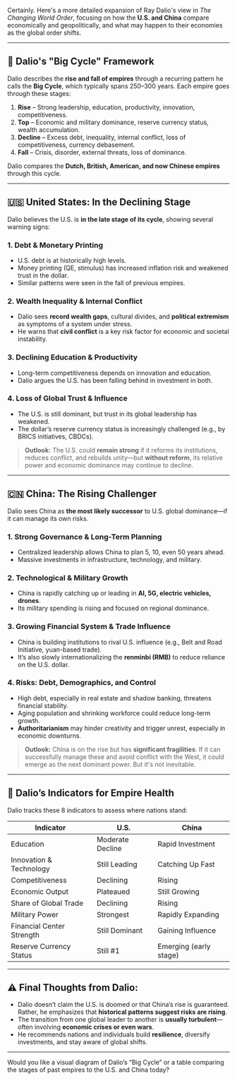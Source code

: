Certainly. Here's a more detailed expansion of Ray Dalio's view in *The Changing World Order*, focusing on how the **U.S. and China** compare economically and geopolitically, and what may happen to their economies as the global order shifts.

---

## 🔁 Dalio's "Big Cycle" Framework

Dalio describes the **rise and fall of empires** through a recurring pattern he calls the **Big Cycle**, which typically spans 250–300 years. Each empire goes through these stages:

1. **Rise** – Strong leadership, education, productivity, innovation, competitiveness.
2. **Top** – Economic and military dominance, reserve currency status, wealth accumulation.
3. **Decline** – Excess debt, inequality, internal conflict, loss of competitiveness, currency debasement.
4. **Fall** – Crisis, disorder, external threats, loss of dominance.

Dalio compares the **Dutch, British, American, and now Chinese empires** through this cycle.

---

## 🇺🇸 **United States: In the Declining Stage**

Dalio believes the U.S. is **in the late stage of its cycle**, showing several warning signs:

### 1. **Debt & Monetary Printing**

* U.S. debt is at historically high levels.
* Money printing (QE, stimulus) has increased inflation risk and weakened trust in the dollar.
* Similar patterns were seen in the fall of previous empires.

### 2. **Wealth Inequality & Internal Conflict**

* Dalio sees **record wealth gaps**, cultural divides, and **political extremism** as symptoms of a system under stress.
* He warns that **civil conflict** is a key risk factor for economic and societal instability.

### 3. **Declining Education & Productivity**

* Long-term competitiveness depends on innovation and education.
* Dalio argues the U.S. has been falling behind in investment in both.

### 4. **Loss of Global Trust & Influence**

* The U.S. is still dominant, but trust in its global leadership has weakened.
* The dollar’s reserve currency status is increasingly challenged (e.g., by BRICS initiatives, CBDCs).

> **Outlook:** The U.S. could **remain strong** if it reforms its institutions, reduces conflict, and rebuilds unity—but **without reform**, its relative power and economic dominance may continue to decline.

---

## 🇨🇳 **China: The Rising Challenger**

Dalio sees China as **the most likely successor** to U.S. global dominance—if it can manage its own risks.

### 1. **Strong Governance & Long-Term Planning**

* Centralized leadership allows China to plan 5, 10, even 50 years ahead.
* Massive investments in infrastructure, technology, and military.

### 2. **Technological & Military Growth**

* China is rapidly catching up or leading in **AI, 5G, electric vehicles, drones**.
* Its military spending is rising and focused on regional dominance.

### 3. **Growing Financial System & Trade Influence**

* China is building institutions to rival U.S. influence (e.g., Belt and Road Initiative, yuan-based trade).
* It’s also slowly internationalizing the **renminbi (RMB)** to reduce reliance on the U.S. dollar.

### 4. **Risks: Debt, Demographics, and Control**

* High debt, especially in real estate and shadow banking, threatens financial stability.
* Aging population and shrinking workforce could reduce long-term growth.
* **Authoritarianism** may hinder creativity and trigger unrest, especially in economic downturns.

> **Outlook:** China is on the rise but has **significant fragilities**. If it can successfully manage these and avoid conflict with the West, it could emerge as the next dominant power. But it's not inevitable.

---

## 🔮 Dalio’s Indicators for Empire Health

Dalio tracks these 8 indicators to assess where nations stand:

| Indicator                 | U.S.             | China                  |
| ------------------------- | ---------------- | ---------------------- |
| Education                 | Moderate Decline | Rapid Investment       |
| Innovation & Technology   | Still Leading    | Catching Up Fast       |
| Competitiveness           | Declining        | Rising                 |
| Economic Output           | Plateaued        | Still Growing          |
| Share of Global Trade     | Declining        | Rising                 |
| Military Power            | Strongest        | Rapidly Expanding      |
| Financial Center Strength | Still Dominant   | Gaining Influence      |
| Reserve Currency Status   | Still #1         | Emerging (early stage) |

---

## ⚠️ Final Thoughts from Dalio:

* Dalio doesn’t claim the U.S. is doomed or that China’s rise is guaranteed. Rather, he emphasizes that **historical patterns suggest risks are rising**.
* The transition from one global leader to another is **usually turbulent**—often involving **economic crises or even wars**.
* He recommends nations and individuals build **resilience**, diversify investments, and stay aware of global shifts.

---

Would you like a visual diagram of Dalio’s “Big Cycle” or a table comparing the stages of past empires to the U.S. and China today?
